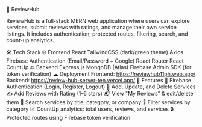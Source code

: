 🚀 ReviewHub

ReviewHub is a full-stack MERN web application where users can explore services, submit reviews with ratings, and manage their own service listings. It includes authentication, protected routes, filtering, search, and count-up analytics.

🛠 Tech Stack
🌐 Frontend
React
TailwindCSS (dark/green theme)
Axios
Firebase Authentication (Email/Password + Google)
React Router
React CountUp
🔙 Backend
Express.js
MongoDB (Atlas)
Firebase Admin SDK (for token verification)
☁ Deployment
Frontend: https://reviewhub11ph.web.app/
Backend: https://review-hub-server-ten.vercel.app/
🔐 Features
🔑 Firebase Authentication (Login, Register, Logout)
🧾 Add, Update, and Delete Services
✍️ Add Reviews with Rating (1–5 stars)
📬 View "My Reviews" & edit/delete them
🔎 Search services by title, category, or company
🎯 Filter services by category
📈 CountUp analytics: total users, reviews, and services
🔒 Protected routes using Firebase token verification
